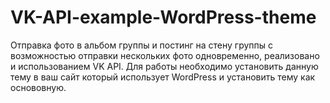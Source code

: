 # VK-API-example-WordPress-theme
Отправка фото в альбом группы и постинг на стену группы с возможностью отправки нескольких фото одновременно, реализовано и использованием VK API. Для работы необходимо установить данную тему в ваш сайт который использует WordPress и установить тему как основовную.
